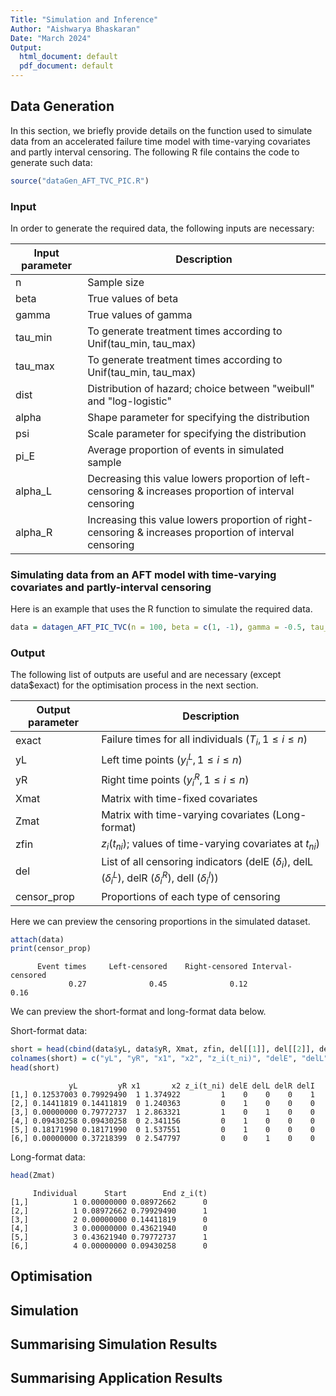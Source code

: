 ```yaml
---
Title: "Simulation and Inference"
Author: "Aishwarya Bhaskaran"
Date: "March 2024"
Output:
  html_document: default
  pdf_document: default
---
```


## Data Generation

In this section, we briefly provide details on the function used to simulate data from an accelerated failure time model with time-varying covariates and partly interval censoring.
The following R file contains the code to generate such data:

```r
source("dataGen_AFT_TVC_PIC.R")
```

### Input
In order to generate the required data, the following inputs are necessary:

| Input parameter  | Description |
| ------------- | ------------- |
| n | Sample size  |
| beta   | True values of beta  |
| gamma  | True values of gamma  |
| tau_min   | To generate treatment times according to Unif(tau_min, tau_max)  |
| tau_max  | To generate treatment times according to Unif(tau_min, tau_max)  |
| dist  | Distribution of hazard; choice between "weibull" and "log-logistic"  |
| alpha  | Shape parameter for specifying the distribution  |
| psi  | Scale parameter for specifying the distribution  |
| pi_E  | Average proportion of events in simulated sample  |
| alpha_L   | Decreasing this value lowers proportion of left-censoring & increases proportion of interval censoring  |
| alpha_R  | Increasing this value lowers proportion of right-censoring & increases proportion of interval censoring  |

### Simulating data from an AFT model with time-varying covariates and partly-interval censoring
Here is an example that uses the R function to simulate the required data.
```r
data = datagen_AFT_PIC_TVC(n = 100, beta = c(1, -1), gamma = -0.5, tau_min = 0, tau_max = 2, dist = "weibull", alpha = 3, psi = 1, pi_E = 0.3, alpha_L = 0.9, alpha_R = 1.1)
```
### Output
The following list of outputs are useful and are necessary (except data$exact) for the optimisation process in the next section.

| Output parameter  | Description |
| ------------- | ------------- |
| exact | Failure times for all individuals ($T_i, 1 \leq i \leq n$) |
| yL  | Left time points ($y_i^L, 1 \leq i \leq n$)|
| yR  | Right time points ($y_i^R, 1 \leq i \leq n$)|
| Xmat  | Matrix with time-fixed covariates  |
| Zmat   | Matrix with time-varying covariates (Long-format)  |
| zfin | $z_i(t_{ni})$; values of time-varying covariates at $t_{ni}$)
| del  | List of all censoring indicators (delE ($\delta_i$), delL ($\delta_i^L$), delR ($\delta_i^R$), delI ($\delta_i^I$)) |
| censor_prop | Proportions of each type of censoring |

Here we can preview the censoring proportions in the simulated dataset.
```r
attach(data)
print(censor_prop)
```
```
      Event times     Left-censored    Right-censored Interval-censored 
             0.27              0.45              0.12              0.16
```

We can preview the short-format and long-format data below.

Short-format data:
```r
short = head(cbind(data$yL, data$yR, Xmat, zfin, del[[1]], del[[2]], del[[3]], del[[4]]))
colnames(short) = c("yL", "yR", "x1", "x2", "z_i(t_ni)", "delE", "delL", "delR", "delI")
head(short)
```
```
             yL         yR x1       x2 z_i(t_ni) delE delL delR delI
[1,] 0.12537003 0.79929490  1 1.374922         1    0    0    0    1
[2,] 0.14411819 0.14411819  0 1.240363         0    1    0    0    0
[3,] 0.00000000 0.79772737  1 2.863321         1    0    1    0    0
[4,] 0.09430258 0.09430258  0 2.341156         0    1    0    0    0
[5,] 0.18171990 0.18171990  0 1.537551         0    1    0    0    0
[6,] 0.00000000 0.37218399  0 2.547797         0    0    1    0    0
```

Long-format data:
```r
head(Zmat)
```
```
     Individual      Start        End z_i(t)
[1,]          1 0.00000000 0.08972662      0
[2,]          1 0.08972662 0.79929490      1
[3,]          2 0.00000000 0.14411819      0
[4,]          3 0.00000000 0.43621940      0
[5,]          3 0.43621940 0.79772737      1
[6,]          4 0.00000000 0.09430258      0
```

## Optimisation

## Simulation

## Summarising Simulation Results

## Summarising Application Results
